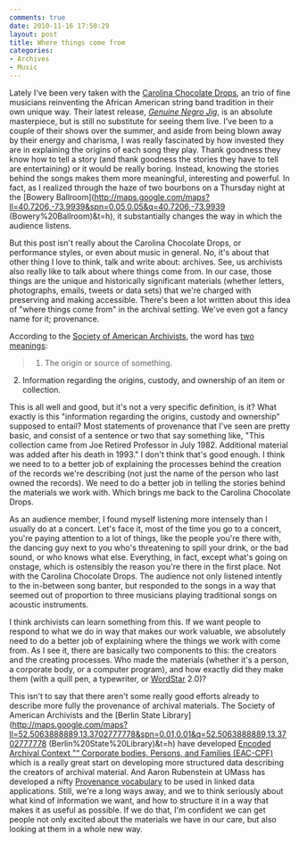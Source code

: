 ```yaml
---
comments: true
date: 2010-11-16 17:50:29
layout: post
title: Where things come from
categories:
- Archives
- Music
---
```


Lately I've been very taken with the [Carolina Chocolate Drops](http://www.carolinachocolatedrops.com), an trio of fine musicians reinventing the African American string band tradition in their own unique way. Their latest release, _[Genuine Negro Jig](http://www.amazon.com/Genuine-Negro-Carolina-Chocolate-Drops/dp/B002U33GQU%3FSubscriptionId%3D0G81C5DAZ03ZR9WH9X82%26tag%3Dzemanta-20%26linkCode%3Dxm2%26camp%3D2025%26creative%3D165953%26creativeASIN%3DB002U33GQU)_, is an absolute masterpiece, but is still no substitute for seeing them live. I've been to a couple of their shows over the summer, and aside from being blown away by their energy and charisma, I was really fascinated by how invested they are in explaining the origins of each song they play. Thank goodness they know how to tell a story (and thank goodness the stories they have to tell are entertaining) or it would be really boring. Instead, knowing the stories behind the songs makes them more meaningful, interesting and powerful. In fact, as I realized through the haze of two bourbons on a Thursday night at the [Bowery Ballroom](http://maps.google.com/maps?ll=40.7206,-73.9939&spn=0.05,0.05&q=40.7206,-73.9939 (Bowery%20Ballroom)&t=h), it substantially changes the way in which the audience listens.<!-- more -->

But this post isn't really about the Carolina Chocolate Drops, or performance styles, or even about music in general. No, it's about that other thing I love to think, talk and write about: archives. See, us archivists also really like to talk about where things come from. In our case, those things are the unique and historically significant materials (whether letters, photographs, emails, tweets or data sets) that we're charged with preserving and making accessible. There's been a lot written about this idea of "where things come from" in the archival setting. We've even got a fancy name for it; provenance.

According to the [Society of American Archivists](http://www.archivists.org/), the word has [two meanings](http://www.archivists.org/glossary/term_details.asp?DefinitionKey=196):


> 1. The origin or source of something.

2. Information regarding the origins, custody, and ownership of an item or collection.


This is all well and good, but it's not a very specific definition, is it? What exactly is this "information regarding the origins, custody and ownership" supposed to entail? Most statements of provenance that I've seen are pretty basic, and consist of a sentence or two that say something like, "This collection came from Joe Retired Professor in July 1982. Additional material was added after his death in 1993." I don't think that's good enough. I think we need to to a better job of explaining the processes behind the creation of the records we're describing (not just the name of the person who last owned the records). We need to do a better job in telling the stories behind the materials we work with. Which brings me back to the Carolina Chocolate Drops.

As an audience member, I found myself listening more intensely than I usually do at a concert. Let's face it, most of the time you go to a concert, you're paying attention to a lot of things, like the people you're there with, the dancing guy next to you who's threatening to spill your drink, or the bad sound, or who knows what else. Everything, in fact, except what's going on onstage, which is ostensibly the reason you're there in the first place. Not with the Carolina Chocolate Drops. The audience not only listened intently to the in-between song banter, but responded to the songs in a way that seemed out of proportion to three musicians playing traditional songs on acoustic instruments.

I think archivists can learn something from this. If we want people to respond to what we do in way that makes our work valuable, we absolutely need to do a better job of explaining where the things we work with come from. As I see it, there are basically two components to this: the creators and the creating processes. Who made the materials (whether it's a person, a corporate body, or a computer program), and how exactly did they make them (with a quill pen, a typewriter, or [WordStar](http://en.wikipedia.org/wiki/WordStar) 2.0)?

This isn't to say that there aren't some really good efforts already to describe more fully the provenance of archival materials. The Society of American Archivists and the [Berlin State Library](http://maps.google.com/maps?ll=52.5063888889,13.3702777778&spn=0.01,0.01&q=52.5063888889,13.3702777778 (Berlin%20State%20Library)&t=h) have developed [Encoded Archival Context "“ Corporate bodies, Persons, and Families (EAC-CPF)](http://eac.staatsbibliothek-berlin.de/) which is a really great start on developing more structured data describing the creators of archival material. And Aaron Rubenstein at UMass has developed a nifty [Provenance vocabulary](http://gslis.simmons.edu/archival/provenance/index.html) to be used in linked data applications. Still, we're a long ways away, and we to think seriously about what kind of information we want, and how to structure it in a way that makes it as useful as possible. If we do that, I'm confident we can get people not only excited about the materials we have in our care, but also looking at them in a whole new way.
